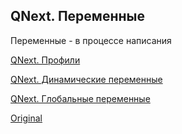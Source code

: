 ## QNext. Переменные

Переменные - в процессе написания



[QNext. Профили](/docs-test/admin/profile-about)

[QNext. Динамические переменные](/docs-test/reactions/dynamicvariable)

[QNext. Глобальные переменные](/docs-test/admin/globalvariables-about)
  
[Original](https://telegra.ph/QNext-admin-variables-about-02-08)